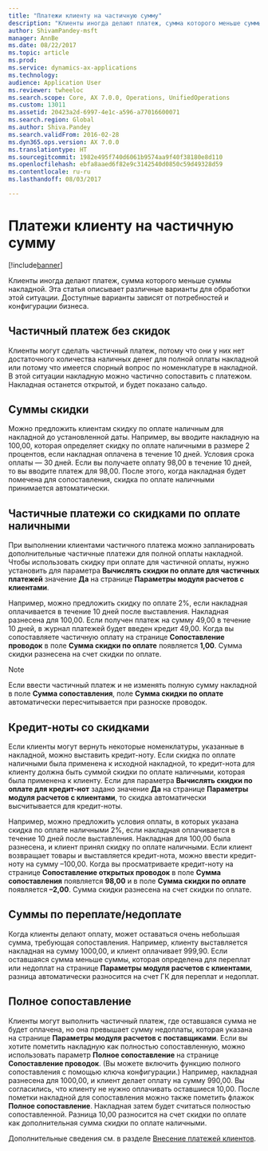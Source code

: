 ```yaml
---
title: "Платежи клиенту на частичную сумму"
description: "Клиенты иногда делают платеж, сумма которого меньше суммы накладной. Эта статья описывает различные варианты для обработки этой ситуации. Доступные варианты зависят от потребностей и конфигурации бизнеса."
author: ShivamPandey-msft
manager: AnnBe
ms.date: 08/22/2017
ms.topic: article
ms.prod: 
ms.service: dynamics-ax-applications
ms.technology: 
audience: Application User
ms.reviewer: twheeloc
ms.search.scope: Core, AX 7.0.0, Operations, UnifiedOperations
ms.custom: 13011
ms.assetid: 20423a2d-6997-4e1c-a596-a77016600071
ms.search.region: Global
ms.author: Shiva.Pandey
ms.search.validFrom: 2016-02-28
ms.dyn365.ops.version: AX 7.0.0
ms.translationtype: HT
ms.sourcegitcommit: 1982e495f740d6061b9574aa9f40f38180e8d110
ms.openlocfilehash: ebfa8aaed6f82e9c3142540d0850c59d49328d59
ms.contentlocale: ru-ru
ms.lasthandoff: 08/03/2017

---
```


# <a name="customer-payments-for-a-partial-amount"></a>Платежи клиенту на частичную сумму

[!include[banner](../includes/banner.md)]


Клиенты иногда делают платеж, сумма которого меньше суммы накладной. Эта статья описывает различные варианты для обработки этой ситуации. Доступные варианты зависят от потребностей и конфигурации бизнеса.

<a name="partial-payment-with-no-discount"></a>Частичный платеж без скидок
--------------------------------

Клиенты могут сделать частичный платеж, потому что они у них нет достаточного количества наличных денег для полной оплаты накладной или потому что имеется спорный вопрос по номенклатуре в накладной. В этой ситуации накладную можно частично сопоставить с платежом. Накладная останется открытой, и будет показано сальдо.

## <a name="discount-amounts"></a>Суммы скидки
Можно предложить клиентам скидку по оплате наличным для накладной до установленной даты. Например, вы вводите накладную на 100,00, которая определяет скидку по оплате наличными в размере 2 процентов, если накладная оплачена в течение 10 дней. Условия срока оплаты — 30 дней. Если вы получаете оплату 98,00 в течение 10 дней, то вы вводите платеж для 98,00. После этого, когда накладная будет помечена для сопоставления, скидка по оплате наличными принимается автоматически.

## <a name="partial-payments-with-cash-discounts"></a>Частичные платежи со скидками по оплате наличными
При выполнении клиентами частичного платежа можно запланировать дополнительные частичные платежи для полной оплаты накладной. Чтобы использовать скидку при оплате для частичной оплаты, нужно установить для параметра **Вычислять скидки по оплате для частичных платежей** значение **Да** на странице **Параметры модуля расчетов с клиентами**. 

Например, можно предложить скидку по оплате 2%, если накладная оплачивается в течение 10 дней после выставления. Накладная разнесена для 100,00. Если получен платеж на сумму 49,00 в течение 10 дней, в журнал платежей будет введен кредит 49,00. Когда вы сопоставляете частичную оплату на странице **Сопоставление проводок** в поле **Сумма скидки по оплате** появляется **1,00**. Сумма скидки разнесена на счет скидки по оплате. 

> [!NOTE] 
> Если ввести частичный платеж и не изменять полную сумму накладной в поле **Сумма сопоставления**, поле **Сумма скидки по оплате** автоматически пересчитывается при разноске проводок.

## <a name="credit-notes-with-discounts"></a>Кредит-ноты со скидками
Если клиенты могут вернуть некоторые номенклатуры, указанные в накладной, можно выставить кредит-ноту. Если скидка по оплате наличными была применена к исходной накладной, то кредит-нота для клиенту должна быть суммой скидки по оплате наличными, которая была применена к клиенту. Если для параметра **Вычислять скидки по оплате для кредит-нот** задано значение **Да** на странице **Параметры модуля расчетов с клиентами**, то скидка автоматически высчитывается для кредит-ноты. 

Например, можно предложить условия оплаты, в которых указана скидка по оплате наличными 2%, если накладная оплачивается в течение 10 дней после выставления. Накладная для 100,00 была разнесена, и клиент принял скидку по оплате наличными. Если клиент возвращает товары и выставляется кредит-нота, можно ввести кредит-ноту на сумму –100,00. Когда вы просматриваете кредит-ноту на странице **Сопоставление открытых проводок** в поле **Сумма сопоставления** появляется **98,00** и в поле **Сумма скидки по оплате** появляется **–2,00**. Сумма скидки разнесена на счет скидки по оплате.

## <a name="overpaymentunderpayment-amounts"></a>Суммы по переплате/недоплате
Когда клиенты делают оплату, может оставаться очень небольшая сумма, требующая сопоставления. Например, клиенту выставляется накладная на сумму 1000,00, и клиент оплачивает 999,90. Если оставшаяся сумма меньше суммы, которая определена для переплат или недоплат на странице **Параметры модуля расчетов с клиентами**, разница автоматически разносится на счет ГК для переплат и недоплат.

## <a name="full-settlement"></a>Полное сопоставление
Клиенты могут выполнить частичный платеж, где оставшаяся сумма не будет оплачена, но она превышает сумму недоплаты, которая указана на странице **Параметры модуля расчетов с поставщиками**. Если вы хотите пометить накладную как полностью сопоставленную, можно использовать параметр **Полное сопоставление** на странице **Сопоставление проводок**. (Вы можете включить функцию полного сопоставления с помощью ключа конфигурации.) Например, накладная разнесена для 1000,00, и клиент делает оплату на сумму 990,00. Вы согласились, что клиенту не нужно оплачивать оставшиеся 10,00. После пометки накладной для сопоставления можно также пометить флажок **Полное сопоставление**. Накладная затем будет считаться полностью сопоставленной. Разница 10,00 разносится на счет скидки по оплате как дополнительная сумма скидки по оплате наличными.


Дополнительные сведения см. в разделе [Внесение платежей клиентов](tasks/deposit-customer-payments.md).

